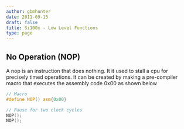 ```yaml
---
author: gbmhunter
date: 2011-09-15
draft: false
title: Si100x - Low Level Functions
type: page
---
```


## No Operation (NOP)

A nop is an instruction that does nothing. It it used to stall a cpu for precisely timed operations. It can be created by making a pre-compiler macro that executes the assembly code 0x00 as shown below

```c
// Macro
#define NOP() asm{0x00}

// Pause for two clock cycles
NOP();
NOP();
```